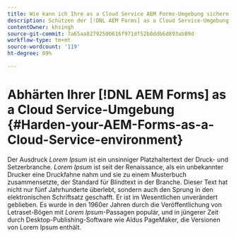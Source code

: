 ```yaml
---
title: Wie kann ich Ihre as a Cloud Service AEM Forms-Umgebung sichern oder schützen?
description: Schützen der [!DNL AEM Forms] as a Cloud Service-Umgebung.
contentOwner: khsingh
source-git-commit: 7a65aa82792500616f971df52b8ddb6d893ab89d
workflow-type: tm+mt
source-wordcount: '119'
ht-degree: 89%

---
```



# Abhärten Ihrer [!DNL AEM Forms] as a Cloud Service-Umgebung {#Harden-your-AEM-Forms-as-a-Cloud-Service-environment}

Der Ausdruck *Lorem Ipsum* ist ein unsinniger Platzhaltertext der Druck- und Setzerbranche. *Lorem Ipsum* ist seit der Renaissance, als ein unbekannter Drucker eine Druckfahne nahm und sie zu einem Musterbuch zusammensetzte, der Standard für Blindtext in der Branche. Dieser Text hat nicht nur fünf Jahrhunderte überlebt, sondern auch den Sprung in den elektronischen Schriftsatz geschafft. Er ist im Wesentlichen unverändert geblieben. Es wurde in den 1960er Jahren durch die Veröffentlichung von Letraset-Bögen mit *Lorem Ipsum*-Passagen populär, und in jüngerer Zeit durch Desktop-Publishing-Software wie Aldus PageMaker, die Versionen von Lorem Ipsum enthält.
